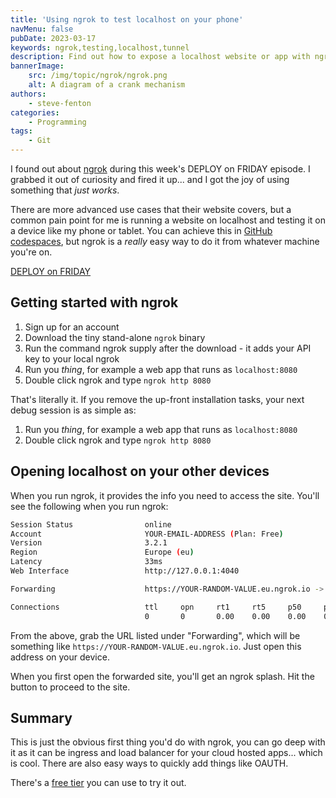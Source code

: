 ```yaml
---
title: 'Using ngrok to test localhost on your phone'
navMenu: false
pubDate: 2023-03-17
keywords: ngrok,testing,localhost,tunnel
description: Find out how to expose a localhost website or app with ngrok so you can test it on your phone.
bannerImage:
    src: /img/topic/ngrok/ngrok.png
    alt: A diagram of a crank mechanism
authors:
    - steve-fenton
categories:
    - Programming
tags:
    - Git
---
```


I found out about [ngrok](https://ngrok.com/) during this week's DEPLOY on FRIDAY episode. I grabbed it out of curiosity and fired it up... and I got the joy of using something that *just works*.

There are more advanced use cases that their website covers, but a common pain point for me is running a website on localhost and testing it on a device like my phone or tablet. You can achieve this in [GitHub codespaces](/blog/2022/12/real-device-testing-github-codespaces/), but ngrok is a *really* easy way to do it from whatever machine you're on.

[DEPLOY on FRIDAY](https://www.youtube.com/watch?v=25_TJUi8EL8)

## Getting started with ngrok

1. Sign up for an account
2. Download the tiny stand-alone `ngrok` binary
3. Run the command ngrok supply after the download - it adds your API key to your local ngrok
4. Run you *thing*, for example a web app that runs as `localhost:8080`
5. Double click ngrok and type `ngrok http 8080`

That's literally it. If you remove the up-front installation tasks, your next debug session is as simple as:

1. Run you *thing*, for example a web app that runs as `localhost:8080`
2. Double click ngrok and type `ngrok http 8080`

## Opening localhost on your other devices

When you run ngrok, it provides the info you need to access the site. You'll see the following when you run ngrok:

```bash
Session Status                online
Account                       YOUR-EMAIL-ADDRESS (Plan: Free)
Version                       3.2.1
Region                        Europe (eu)
Latency                       33ms
Web Interface                 http://127.0.0.1:4040

Forwarding                    https://YOUR-RANDOM-VALUE.eu.ngrok.io -> http://localhost:3000

Connections                   ttl     opn     rt1     rt5     p50     p90
                              0       0       0.00    0.00    0.00    0.00
```

From the above, grab the URL listed under "Forwarding", which will be something like `https://YOUR-RANDOM-VALUE.eu.ngrok.io`. Just open this address on your device.

When you first open the forwarded site, you'll get an ngrok splash. Hit the button to proceed to the site.

## Summary

This is just the obvious first thing you'd do with ngrok, you can go deep with it as it can be ingress and load balancer for your cloud hosted apps... which is cool. There are also easy ways to quickly add things like OAUTH.

There's a [free tier](https://ngrok.com/pricing) you can use to try it out.
